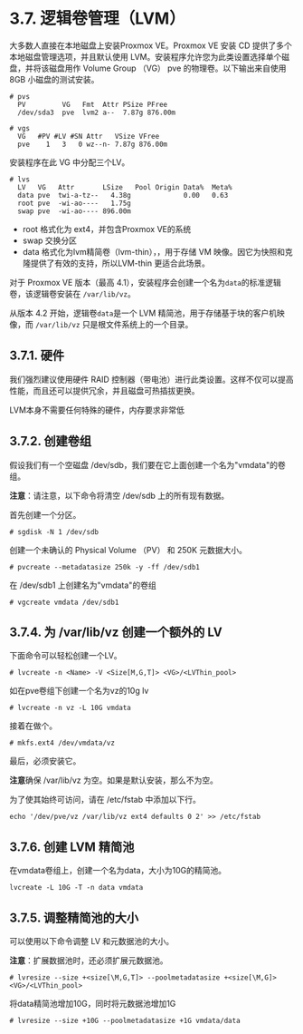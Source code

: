 # 3.7. 逻辑卷管理（LVM）

大多数人直接在本地磁盘上安装Proxmox VE。Proxmox VE 安装 CD 提供了多个本地磁盘管理选项，并且默认使用 LVM。安装程序允许您为此类设置选择单个磁盘，并将该磁盘用作 Volume Group （VG） pve 的物理卷。以下输出来自使用 8GB 小磁盘的测试安装。
```
# pvs
  PV         VG   Fmt  Attr PSize PFree
  /dev/sda3  pve  lvm2 a--  7.87g 876.00m

# vgs
  VG   #PV #LV #SN Attr   VSize VFree
  pve    1   3   0 wz--n- 7.87g 876.00m
```

安装程序在此 VG 中分配三个LV。

```
# lvs
  LV   VG   Attr       LSize   Pool Origin Data%  Meta%
  data pve  twi-a-tz--   4.38g             0.00   0.63
  root pve  -wi-ao----   1.75g
  swap pve  -wi-ao---- 896.00m
```

- root 格式化为 ext4，并包含Proxmox VE的系统
- swap 交换分区
- data 格式化为lvm精简卷（lvm-thin），，用于存储 VM 映像。因它为快照和克隆提供了有效的支持，所以LVM-thin 更适合此场景。

对于 Proxmox VE 版本（最高 4.1），安装程序会创建一个名为`data`的标准逻辑卷，该逻辑卷安装在 `/var/lib/vz`。

从版本 4.2 开始，逻辑卷`data`是一个 LVM 精简池，用于存储基于块的客户机映像，而 `/var/lib/vz` 只是根文件系统上的一个目录。

## 3.7.1. 硬件

我们强烈建议使用硬件 RAID 控制器（带电池）进行此类设置。这样不仅可以提高性能，而且还可以提供冗余，并且磁盘可热插拔更换。

LVM本身不需要任何特殊的硬件，内存要求非常低


## 3.7.2. 创建卷组

假设我们有一个空磁盘 /dev/sdb，我们要在它上面创建一个名为"vmdata"的卷组。

**注意**：请注意，以下命令将清空 /dev/sdb 上的所有现有数据。

首先创建一个分区。

```
# sgdisk -N 1 /dev/sdb
```

创建一个未确认的 Physical Volume （PV） 和 250K 元数据大小。

```
# pvcreate --metadatasize 250k -y -ff /dev/sdb1
```

在 /dev/sdb1 上创建名为"vmdata"的卷组

```
# vgcreate vmdata /dev/sdb1
```

## 3.7.4. 为 /var/lib/vz 创建一个额外的 LV

下面命令可以轻松创建一个LV。

```
# lvcreate -n <Name> -V <Size[M,G,T]> <VG>/<LVThin_pool>
```

如在pve卷组下创建一个名为vz的10g lv

```
# lvcreate -n vz -L 10G vmdata
```

接着在做个。

```
# mkfs.ext4 /dev/vmdata/vz
```

最后，必须安装它。

**注意**确保 /var/lib/vz 为空。如果是默认安装，那么不为空。


为了使其始终可访问，请在 /etc/fstab 中添加以下行。

```
echo '/dev/pve/vz /var/lib/vz ext4 defaults 0 2' >> /etc/fstab
```

## 3.7.6. 创建 LVM 精简池

在vmdata卷组上，创建一个名为data，大小为10G的精简池。

```
lvcreate -L 10G -T -n data vmdata
```

## 3.7.5. 调整精简池的大小

可以使用以下命令调整 LV 和元数据池的大小。

**注意**：扩展数据池时，还必须扩展元数据池。


```
# lvresize --size +<size[\M,G,T]> --poolmetadatasize +<size[\M,G]> <VG>/<LVThin_pool>
```
将data精简池增加10G，同时将元数据池增加1G

```
# lvresize --size +10G --poolmetadatasize +1G vmdata/data
```

